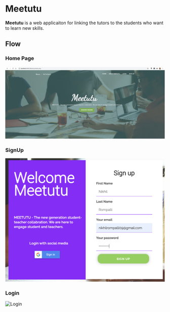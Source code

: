 # Meetutu
**Meetutu** is a web applicaiton for linking the tutors to the students who want to learn new skills.

## Flow
### Home Page
![Home](asserts/Home.png)

### SignUp
![Register](asserts/Register.png)

### Login
![Login](asserts/Login.png)
